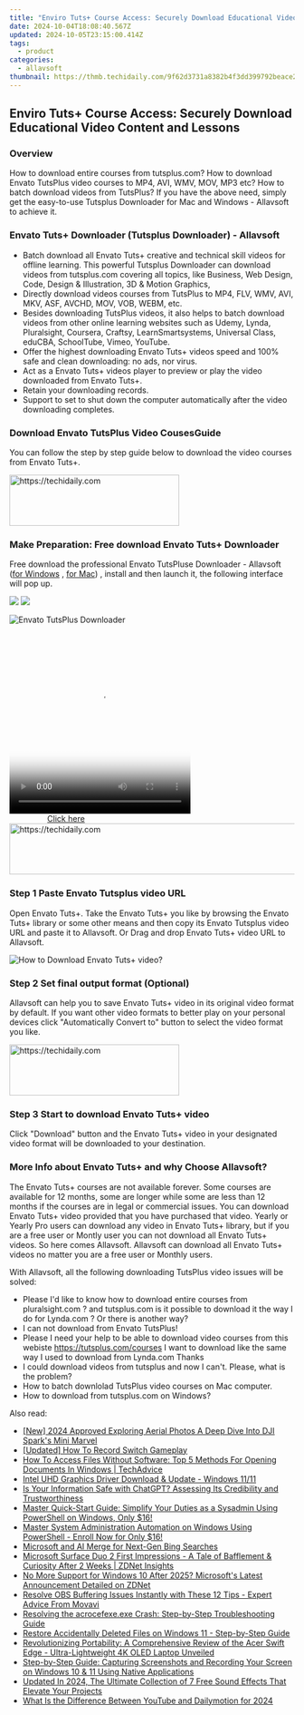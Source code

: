 ```yaml
---
title: "Enviro Tuts+ Course Access: Securely Download Educational Video Content and Lessons"
date: 2024-10-04T18:08:40.567Z
updated: 2024-10-05T23:15:00.414Z
tags:
  - product
categories:
  - allavsoft
thumbnail: https://thmb.techidaily.com/9f62d3731a8382b4f3dd399792beace27de12660de659b232891d22eb2e884d9.jpg
---
```


## Enviro Tuts+ Course Access: Securely Download Educational Video Content and Lessons

### Overview

How to download entire courses from tutsplus.com? How to download Envato TutsPlus video courses to MP4, AVI, WMV, MOV, MP3 etc? How to batch download videos from TutsPlus? If you have the above need, simply get the easy-to-use Tutsplus Downloader for Mac and Windows - Allavsoft to achieve it.

### Envato Tuts+ Downloader (Tutsplus Downloader) - Allavsoft

* Batch download all Envato Tuts+ creative and technical skill videos for offline learning. This powerful Tutsplus Downloader can download videos from tutsplus.com covering all topics, like Business, Web Design, Code, Design & Illustration, 3D & Motion Graphics,
* Directly download videos courses from TutsPlus to MP4, FLV, WMV, AVI, MKV, ASF, AVCHD, MOV, VOB, WEBM, etc.
* Besides downloading TutsPlus videos, it also helps to batch download videos from other online learning websites such as Udemy, Lynda, Pluralsight, Coursera, Craftsy, LearnSmartsystems, Universal Class, eduCBA, SchoolTube, Vimeo, YouTube.
* Offer the highest downloading Envato Tuts+ videos speed and 100% safe and clean downloading: no ads, nor virus.
* Act as a Envato Tuts+ videos player to preview or play the video downloaded from Envato Tuts+.
* Retain your downloading records.
* Support to set to shut down the computer automatically after the video downloading completes.

### Download Envato TutsPlus Video CousesGuide

You can follow the step by step guide below to download the video courses from Envato Tuts+.

<!-- affiliate ads begin -->
<a href="https://25home.pxf.io/c/5597632/2148644/16836" target="_top" id="2148644">
  <img src="//a.impactradius-go.com/display-ad/16836-2148644" border="0" alt="https://techidaily.com" width="300" height="90"/>
</a>
<img height="0" width="0" src="https://25home.pxf.io/i/5597632/2148644/16836" style="position:absolute;visibility:hidden;" border="0" />
<!-- affiliate ads end -->

### Make Preparation: Free download Envato Tuts+ Downloader

Free download the professional Envato TutsPluse Downloader - Allavsoft ([for Windows](https://tools.techidaily.com/allavsoft/products/) , [for Mac](https://tools.techidaily.com/allavsoft/products/)) , install and then launch it, the following interface will pop up.

[![](https://www.allavsoft.com/how-to/../images/how-to/free-download-win.jpg)](https://tools.techidaily.com/allavsoft/products/) [![](https://www.allavsoft.com/how-to/../images/how-to/free-download-mac.jpg)](https://tools.techidaily.com/allavsoft/products/)

![Envato TutsPlus Downloader](https://www.allavsoft.com/how-to/../images/allavsoft/screen-shot-600.jpg)

<!-- affiliate ads begin -->
<span id="1498635">
					<video width="320" height="320" style="cursor:pointer"
           poster="//a.impactradius-go.com/display-clicktoplayimage/1498635.png"
           onclick="if(!this.playClicked){this.play();this.setAttribute('controls',true);this.playClicked=true;}">
	   <source src="//a.impactradius-go.com/display-ad/17326-1498635">
	   <img src="//a.impactradius-go.com/display-clicktoplayimage/1498635.png" style="border: none; height: 100%; width: 100%; object-fit: contain">
	</video>
	<div style="width:200px;text-align:center"><a href="javascript:window.open(decodeURIComponent('https%3A%2F%2Fancheer.sjv.io%2Fc%2F5597632%2F1498635%2F17326'), '_blank');void(0);">Click here</a></div>
</span>
<img height="0" width="0" src="https://imp.pxf.io/i/5597632/1498635/17326" style="position:absolute;visibility:hidden;" border="0" />
<!-- affiliate ads end -->

<!-- affiliate ads begin -->
<a href="https://aligracehair.sjv.io/c/5597632/2135419/19272" target="_top" id="2135419">
  <img src="//a.impactradius-go.com/display-ad/19272-2135419" border="0" alt="https://techidaily.com" width="728" height="90"/>
</a>
<img height="0" width="0" src="https://aligracehair.sjv.io/i/5597632/2135419/19272" style="position:absolute;visibility:hidden;" border="0" />
<!-- affiliate ads end -->

### Step 1 Paste Envato Tutsplus video URL

Open Envato Tuts+. Take the Envato Tuts+ you like by browsing the Envato Tuts+ library or some other means and then copy its Envato Tutsplus video URL and paste it to Allavsoft. Or Drag and drop Envato Tuts+ video URL to Allavsoft.

![How to Download Envato Tuts+ video?](https://www.allavsoft.com/how-to/../images/how-to/download-rtmp-video/download-rtmp-video.jpg)

### Step 2 Set final output format (Optional)

Allavsoft can help you to save Envato Tuts+ video in its original video format by default. If you want other video formats to better play on your personal devices click "Automatically Convert to" button to select the video format you like.

<!-- affiliate ads begin -->
<a href="https://aligracehair.sjv.io/c/5597632/1959773/19272" target="_top" id="1959773">
  <img src="//a.impactradius-go.com/display-ad/19272-1959773" border="0" alt="https://techidaily.com" width="300" height="90"/>
</a>
<img height="0" width="0" src="https://aligracehair.sjv.io/i/5597632/1959773/19272" style="position:absolute;visibility:hidden;" border="0" />
<!-- affiliate ads end -->

### Step 3 Start to download Envato Tuts+ video

Click "Download" button and the Envato Tuts+ video in your designated video format will be downloaded to your destination.

### More Info about Envato Tuts+ and why Choose Allavsoft?

The Envato Tuts+ courses are not available forever. Some courses are available for 12 months, some are longer while some are less than 12 months if the courses are in legal or commercial issues. You can download Envato Tuts+ video provided that you have purchased that video. Yearly or Yearly Pro users can download any video in Envato Tuts+ library, but if you are a free user or Montly user you can not download all Envato Tuts+ videos. So here comes Allavsoft. Allavsoft can download all Envato Tuts+ videos no matter you are a free user or Monthly users.

With Allavsoft, all the following downloading TutsPlus video issues will be solved:

* Please I'd like to know how to download entire courses from pluralsight.com ? and tutsplus.com is it possible to download it the way I do for Lynda.com ? Or there is another way?
* I can not download from Envato TutsPlus!
* Please I need your help to be able to download video courses from this webiste <https://tutsplus.com/courses> I want to download like the same way I used to download from Lynda.com Thanks
* I could download videos from tutsplus and now I can't. Please, what is the problem?
* How to batch downlolad TutsPlus video courses on Mac computer.
* How to download from tutsplus.com on Windows?

<ins class="adsbygoogle"
     style="display:block"
     data-ad-format="autorelaxed"
     data-ad-client="ca-pub-7571918770474297"
     data-ad-slot="1223367746"></ins>

<ins class="adsbygoogle"
     style="display:block"
     data-ad-client="ca-pub-7571918770474297"
     data-ad-slot="8358498916"
     data-ad-format="auto"
     data-full-width-responsive="true"></ins>

<span class="atpl-alsoreadstyle">Also read:</span>
<div><ul>
<li><a href="https://fox-friendly.techidaily.com/new-2024-approved-exploring-aerial-photos-a-deep-dive-into-dji-sparks-mini-marvel/"><u>[New] 2024 Approved Exploring Aerial Photos A Deep Dive Into DJI Spark's Mini Marvel</u></a></li>
<li><a href="https://screen-capture.techidaily.com/updated-how-to-record-switch-gameplay/"><u>[Updated] How To Record Switch Gameplay</u></a></li>
<li><a href="https://win-data.techidaily.com/how-to-access-files-without-software-top-5-methods-for-opening-documents-in-windows-techadvice/"><u>How To Access Files Without Software: Top 5 Methods For Opening Documents In Windows | TechAdvice</u></a></li>
<li><a href="https://win-dash.techidaily.com/intel-uhd-graphics-driver-download-and-update-windows-1111/"><u>Intel UHD Graphics Driver Download & Update - Windows 11/11</u></a></li>
<li><a href="https://tech-hub.techidaily.com/is-your-information-safe-with-chatgpt-assessing-its-credibility-and-trustworthiness/"><u>Is Your Information Safe with ChatGPT? Assessing Its Credibility and Trustworthiness</u></a></li>
<li><a href="https://win-data.techidaily.com/master-quick-start-guide-simplify-your-duties-as-a-sysadmin-using-powershell-on-windows-only-16/"><u>Master Quick-Start Guide: Simplify Your Duties as a Sysadmin Using PowerShell on Windows, Only $16!</u></a></li>
<li><a href="https://win-data.techidaily.com/master-system-administration-automation-on-windows-using-powershell-enroll-now-for-only-16/"><u>Master System Administration Automation on Windows Using PowerShell - Enroll Now for Only $16!</u></a></li>
<li><a href="https://tech-savvy.techidaily.com/microsoft-and-ai-merge-for-next-gen-bing-searches/"><u>Microsoft and AI Merge for Next-Gen Bing Searches</u></a></li>
<li><a href="https://win-data.techidaily.com/microsoft-surface-duo-2-first-impressions-a-tale-of-bafflement-and-curiosity-after-2-weeks-zdnet-insights/"><u>Microsoft Surface Duo 2 First Impressions - A Tale of Bafflement & Curiosity After 2 Weeks | ZDNet Insights</u></a></li>
<li><a href="https://win-data.techidaily.com/no-more-support-for-windows-10-after-2025-microsofts-latest-announcement-detailed-on-zdnet/"><u>No More Support for Windows 10 After 2025? Microsoft's Latest Announcement Detailed on ZDNet</u></a></li>
<li><a href="https://tech-savvy.techidaily.com/resolve-obs-buffering-issues-instantly-with-these-12-tips-expert-advice-from-movavi/"><u>Resolve OBS Buffering Issues Instantly with These 12 Tips - Expert Advice From Movavi</u></a></li>
<li><a href="https://program-issues.techidaily.com/resolving-the-acrocefexeexe-crash-step-by-step-troubleshooting-guide/"><u>Resolving the acrocefexe.exe Crash: Step-by-Step Troubleshooting Guide</u></a></li>
<li><a href="https://win-data.techidaily.com/restore-accidentally-deleted-files-on-windows-11-step-by-step-guide/"><u>Restore Accidentally Deleted Files on Windows 11 - Step-by-Step Guide</u></a></li>
<li><a href="https://win-data.techidaily.com/revolutionizing-portability-a-comprehensive-review-of-the-acer-swift-edge-ultra-lightweight-4k-oled-laptop-unveiled/"><u>Revolutionizing Portability: A Comprehensive Review of the Acer Swift Edge - Ultra-Lightweight 4K OLED Laptop Unveiled</u></a></li>
<li><a href="https://win-data.techidaily.com/step-by-step-guide-capturing-screenshots-and-recording-your-screen-on-windows-10-and-11-using-native-applications/"><u>Step-by-Step Guide: Capturing Screenshots and Recording Your Screen on Windows 10 & 11 Using Native Applications</u></a></li>
<li><a href="https://audio-editing.techidaily.com/updated-in-2024-the-ultimate-collection-of-7-free-sound-effects-that-elevate-your-projects/"><u>Updated In 2024, The Ultimate Collection of 7 Free Sound Effects That Elevate Your Projects</u></a></li>
<li><a href="https://youtube-videos.techidaily.com/what-is-the-difference-between-youtube-and-dailymotion-for-2024/"><u>What Is the Difference Between YouTube and Dailymotion for 2024</u></a></li>
</ul></div>

